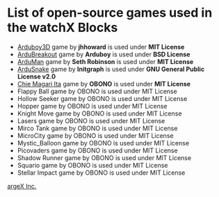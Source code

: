 # **List of open-source games used in the watchX Blocks**

* [Arduboy3D][1] game by **jhhoward** is used under **MIT License**
* [ArduBreakout][2] game by **Arduboy** is used under **BSD License**
* [ArduMan][3] game by **Seth Robinson** is used under **MIT License**
* [ArduSnake][4] game by **Initgraph** is used under **GNU General Public License v2.0**
* [Chie Magari Ita][5] game by **OBONO** is used under **MIT License**
* Flappy Ball game by OBONO is used under MIT License
* Hollow Seeker game by OBONO is used under MIT License
* Hopper game by OBONO is used under MIT License
* Knight Move game by OBONO is used under MIT License
* Lasers game by OBONO is used under MIT License
* Mirco Tank game by OBONO is used under MIT License
* MicroCity game by OBONO is used under MIT License
* Mystic_Balloon game by OBONO is used under MIT License
* Picovaders game by OBONO is used under MIT License
* Shadow Runner game by OBONO is used under MIT License
* Squario game by OBONO is used under MIT License
* Stellar Impact game by OBONO is used under MIT License

[argeX Inc.][1]

[1]: https://github.com/argeX-official/Game-Arduboy3D
[2]: https://github.com/argeX-official/Game-ArduBreakout
[3]: https://github.com/argeX-official/Game-ArduMan
[4]: https://github.com/argeX-official/Game-ArduSnake
[5]: https://github.com/argeX-official/Game-ArduboyWorks
[1]: https://github.com/argeX-official/Game-Arduboy3D
[1]: https://github.com/argeX-official/Game-Arduboy3D
[1]: https://github.com/argeX-official/Game-Arduboy3D
[1]: https://github.com/argeX-official/Game-Arduboy3D
[1]: https://github.com/argeX-official/Game-Arduboy3D
[1]: https://github.com/argeX-official/Game-Arduboy3D
[1]: https://github.com/argeX-official/Game-Arduboy3D
[1]: https://github.com/argeX-official/Game-Arduboy3D
[1]: https://github.com/argeX-official/Game-Arduboy3D
[1]: https://github.com/argeX-official/Game-Arduboy3D
[1]: https://github.com/argeX-official/Game-Arduboy3D
[1]: https://github.com/argeX-official/Game-Arduboy3D
